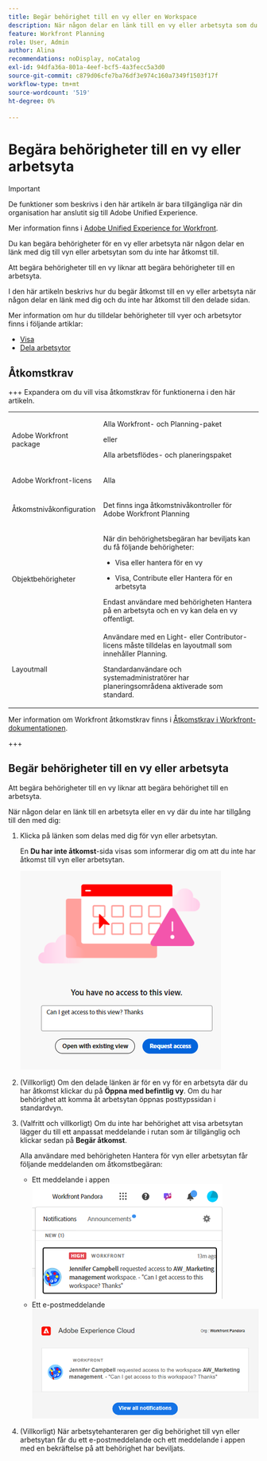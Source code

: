 ```yaml
---
title: Begär behörighet till en vy eller en Workspace
description: När någon delar en länk till en vy eller arbetsyta som du inte har åtkomst till, kan du begära behörighet för att kunna öppna den. I den här artikeln förklaras stegen för att begära åtkomst till en vy eller arbetsyta när du stöter på en delad länk som du inte kan öppna.
feature: Workfront Planning
role: User, Admin
author: Alina
recommendations: noDisplay, noCatalog
exl-id: 94dfa36a-801a-4eef-bcf5-4a3fecc5a3d0
source-git-commit: c879d06cfe7ba76df3e974c160a7349f1503f17f
workflow-type: tm+mt
source-wordcount: '519'
ht-degree: 0%

---
```


# Begära behörigheter till en vy eller arbetsyta

<!--<span class="preview">The highlighted information on this page refers to functionality not yet generally available. It is available only in the Preview environment for all customers. After the monthly releases to Production, the same features are also available in the Production environment for customers who enabled fast releases. </span>   

<span class="preview">For information about fast releases, see [Enable or disable fast releases for your organization](/help/quicksilver/administration-and-setup/set-up-workfront/configure-system-defaults/enable-fast-release-process.md). </span>-->

>[!IMPORTANT]
>
>De funktioner som beskrivs i den här artikeln är bara tillgängliga när din organisation har anslutit sig till Adobe Unified Experience.
>
>Mer information finns i [Adobe Unified Experience for Workfront](/help/quicksilver/workfront-basics/navigate-workfront/workfront-navigation/adobe-unified-experience.md).


Du kan begära behörigheter för en vy eller arbetsyta när någon delar en länk med dig till vyn eller arbetsytan som du inte har åtkomst till.

Att begära behörigheter till en vy liknar att begära behörigheter till en arbetsyta.

I den här artikeln beskrivs hur du begär åtkomst till en vy eller arbetsyta när någon delar en länk med dig och du inte har åtkomst till den delade sidan.

Mer information om hur du tilldelar behörigheter till vyer och arbetsytor finns i följande artiklar:

* [Visa](/help/quicksilver/planning/access/share-views.md)
* [Dela arbetsytor](/help/quicksilver/planning/access/share-workspaces.md)


## Åtkomstkrav

+++ Expandera om du vill visa åtkomstkrav för funktionerna i den här artikeln. 

<table style="table-layout:auto"> 
<col> 
</col> 
<col> 
</col> 
<tbody> 
    <tr> 
<tr> 
   <td role="rowheader"><p>Adobe Workfront package</p></td> 
   <td> 
<p>Alla Workfront- och Planning-paket</p> 
eller
<p>Alla arbetsflödes- och planeringspaket</p> 
 </tr>

<tr> 
   <td role="rowheader"><p>Adobe Workfront-licens</p></td> 
   <td><p>Alla</p> 
  </td> 
  </tr> 
  <tr> 
   <td role="rowheader"><p>Åtkomstnivåkonfiguration</p></td> 
   <td> <p>Det finns inga åtkomstnivåkontroller för Adobe Workfront Planning</p>   
</td> 
  </tr> 
<tr> 
   <td role="rowheader"><p>Objektbehörigheter</p></td> 
   <td>  <p>När din behörighetsbegäran har beviljats kan du få följande behörigheter:</p>
   <ul><li><p>Visa eller hantera för en vy</p></li>
   <li><p>Visa, Contribute eller Hantera för en arbetsyta</p></li></ul>  
   <p>Endast användare med behörigheten Hantera på en arbetsyta och en vy kan dela en vy offentligt.</p></td> 
  </tr> 
<tr>
   <td role="rowheader"><p>Layoutmall</p></td>
   <td> Användare med en Light- eller Contributor-licens måste tilldelas en layoutmall som innehåller Planning.
   <p>Standardanvändare och systemadministratörer har planeringsområdena aktiverade som standard.</p></div></li></ul>

</td>
  </tr>

</tbody> 
</table>

Mer information om Workfront åtkomstkrav finns i [Åtkomstkrav i Workfront-dokumentationen](/help/quicksilver/administration-and-setup/add-users/access-levels-and-object-permissions/access-level-requirements-in-documentation.md).

+++

<!--Old:
 
 <table style="table-layout:auto"> 
<col> 
</col> 
<col> 
</col> 
<tbody> 
    <tr> 
<tr> 
<td> 
   <p> Products</p> </td> 
   <td> 
   <ul><li><p> Adobe Workfront</p></li> 
   <li><p> Adobe Workfront Planning<p></li></ul></td> 
  </tr>   
<tr> 
   <td role="rowheader"><p>Adobe Workfront plan*</p></td> 
   <td> 
<p>Any of the following Workfront plans:</p> 
<ul><li>Select</li> 
<li>Prime</li> 
<li>Ultimate</li></ul> 
<p>Workfront Planning is not available for legacy Workfront plans</p> 
   </td> 
<tr> 
   <td role="rowheader"><p>Adobe Workfront Planning package*</p></td> 
   <td> 
<p>Any </p> 
<p>For more information about what is included in each Workfront Planning plan, contact your Workfront account manager. </p> 
   </td> 
 <tr> 
   <td role="rowheader"><p>Adobe Workfront platform</p></td> 
   <td> 
<p>Your organization's instance of Workfront must be onboarded to the Adobe Unified Experience to be able to access Workfront Planning.</p> 
<p><b>IMPORTANT</b></p>
<p>The users in your organization can request permissions for views and workspaces only when your organization is onboarded to the Adobe Unified Experience. </p>
<p>For more information, see <a href="/help/quicksilver/workfront-basics/navigate-workfront/workfront-navigation/adobe-unified-experience.md">Adobe Unified Experience for Workfront</a>. </p> 
   </td> 
   </tr> 
  </tr> 
  <tr> 
   <td role="rowheader"><p>Adobe Workfront license*</p></td> 
   <td><p> Standard, Light, or Contributor</p>
   <p>Workfront Planning is not available for legacy Workfront licenses</p> 
  </td> 
  </tr> 
  <tr> 
   <td role="rowheader"><p>Access level configuration</p></td> 
   <td> <p>There are no access level controls for Adobe Workfront Planning</p>   
</td> 
  </tr> 
<tr> 
   <td role="rowheader"><p>Object permissions</p></td> 
   <td>  <p>After your request for permission is granted, you could gain the following permissions:</p>
   <ul><li><p>View or Manage for a view</p></li>
   <li><p>View, Contribute, or Manage to a workspace</p></li></ul>  
   <p>Only users with Manage permissions to a workspace and a view can share a view publicly.</p></td> 
  </tr> 
<tr>
   <td role="rowheader"><p>Layout template</p></td>
   <td> Users with a Light or Contributor license must be assigned a layout template that includes Planning.
   <p>Standard users and System Administrators have the Planning areas enabled by default.</p></div></li></ul>
  
</td>
  </tr>
 
</tbody> 
</table> -->


## Begär behörigheter till en vy eller arbetsyta

Att begära behörigheter till en vy liknar att begära behörighet till en arbetsyta.

När någon delar en länk till en arbetsyta eller en vy där du inte har tillgång till den med dig:

1. Klicka på länken som delas med dig för vyn eller arbetsytan.

   En **Du har inte åtkomst**-sida visas som informerar dig om att du inte har åtkomst till vyn eller arbetsytan.

   ![Begär åtkomst för visning](assets/request-access-to-view.png)

1. (Villkorligt) Om den delade länken är för en vy för en arbetsyta där du har åtkomst klickar du på **Öppna med befintlig vy**. Om du har behörighet att komma åt arbetsytan öppnas posttypssidan i standardvyn.

1. (Valfritt och villkorligt) Om du inte har behörighet att visa arbetsytan lägger du till ett anpassat meddelande i rutan som är tillgänglig och klickar sedan på **Begär åtkomst**.

   Alla användare med behörigheten Hantera för vyn eller arbetsytan får följande meddelanden om åtkomstbegäran:
   * Ett meddelande i appen
     ![Meddelande i programmet om åtkomstbegäran](assets/in-app-notification-for-access-request.png)
   * Ett e-postmeddelande
     ![E-postmeddelande om åtkomstbegäran](assets/email-notification-for-access-request.png)

1. (Villkorligt) När arbetsytehanteraren ger dig behörighet till vyn eller arbetsytan får du ett e-postmeddelande och ett meddelande i appen med en bekräftelse på att behörighet har beviljats. <!--check this - I was not able to test this, but Isk confirmed.-->
